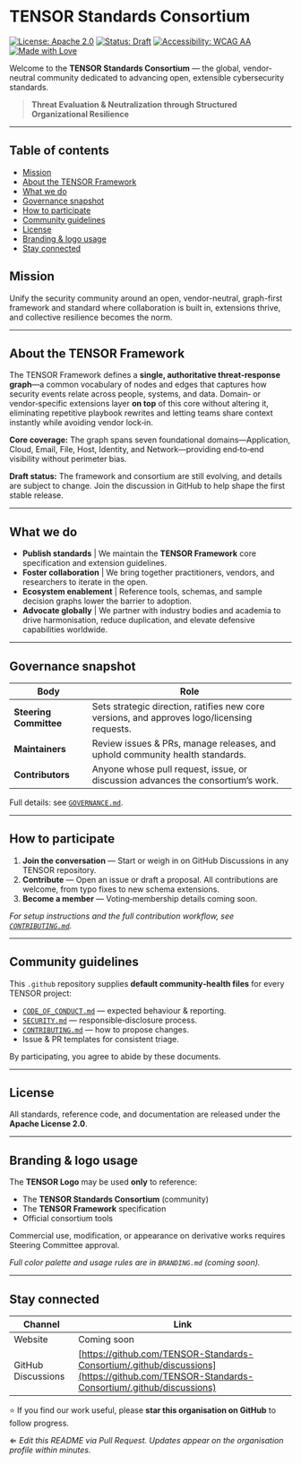 # TENSOR Standards Consortium

[![License: Apache 2.0](https://img.shields.io/badge/license-Apache_2.0-blue)](../LICENSE) [![Status: Draft](https://img.shields.io/badge/status-pre--1.0-orange)](#draft-status) [![Accessibility: WCAG AA](https://img.shields.io/badge/accessibility-WCAG_AA-brightgreen)](https://www.w3.org/TR/WCAG21/) [![Made with Love](https://img.shields.io/badge/made%20with-%E2%9D%A4-lightgrey)](#)

Welcome to the **TENSOR Standards Consortium** — the global, vendor‐neutral community dedicated to advancing open, extensible cybersecurity standards.

> **Threat Evaluation & Neutralization through Structured Organizational Resilience**

---

## Table of contents

* [Mission](#mission)
* [About the TENSOR Framework](#about-the-tensor-framework)
* [What we do](#what-we-do)
* [Governance snapshot](#governance-snapshot)
* [How to participate](#how-to-participate)
* [Community guidelines](#community-guidelines)
* [License](#license)
* [Branding & logo usage](#branding--logo-usage)
* [Stay connected](#stay-connected)

## Mission

Unify the security community around an open, vendor-neutral, graph-first framework and standard where collaboration is built in, extensions thrive, and collective resilience becomes the norm.

---

## About the TENSOR Framework

The TENSOR Framework defines a **single, authoritative threat‑response graph**—a common vocabulary of nodes and edges that captures how security events relate across people, systems, and data. Domain‑ or vendor‑specific extensions layer **on top** of this core without altering it, eliminating repetitive playbook rewrites and letting teams share context instantly while avoiding vendor lock‑in.

**Core coverage:** The graph spans seven foundational domains—Application, Cloud, Email, File, Host, Identity, and Network—providing end‑to‑end visibility without perimeter bias.

**Draft status:** The framework and consortium are still evolving, and details are subject to change. Join the discussion in GitHub to help shape the first stable release.

---

## What we do

* **Publish standards** | We maintain the **TENSOR Framework** core specification and extension guidelines.
* **Foster collaboration** | We bring together practitioners, vendors, and researchers to iterate in the open.
* **Ecosystem enablement** | Reference tools, schemas, and sample decision graphs lower the barrier to adoption.
* **Advocate globally** | We partner with industry bodies and academia to drive harmonisation, reduce duplication, and elevate defensive capabilities worldwide.

---

## Governance snapshot

| Body                   | Role                                                                                        |
| ---------------------- | ------------------------------------------------------------------------------------------- |
| **Steering Committee** | Sets strategic direction, ratifies new core versions, and approves logo/licensing requests. |
| **Maintainers**        | Review issues & PRs, manage releases, and uphold community health standards.                |
| **Contributors**       | Anyone whose pull request, issue, or discussion advances the consortium’s work.             |

Full details: see [`GOVERNANCE.md`](../GOVERNANCE.md).

---

## How to participate

1. **Join the conversation** — Start or weigh in on GitHub Discussions in any TENSOR repository.
2. **Contribute** — Open an issue or draft a proposal. All contributions are welcome, from typo fixes to new schema extensions.
3. **Become a member** — Voting‑membership details coming soon.

*For setup instructions and the full contribution workflow, see [`CONTRIBUTING.md`](../CONTRIBUTING.md).*

---

## Community guidelines

This `.github` repository supplies **default community‑health files** for every TENSOR project:

* [`CODE_OF_CONDUCT.md`](../CODE_OF_CONDUCT.md) — expected behaviour & reporting.
* [`SECURITY.md`](../SECURITY.md) — responsible‑disclosure process.
* [`CONTRIBUTING.md`](../CONTRIBUTING.md) — how to propose changes.
* Issue & PR templates for consistent triage.

By participating, you agree to abide by these documents.

---

## License

All standards, reference code, and documentation are released under the **Apache License 2.0**.

---

## Branding & logo usage

The **TENSOR Logo** may be used **only** to reference:

* The **TENSOR Standards Consortium** (community)
* The **TENSOR Framework** specification
* Official consortium tools

Commercial use, modification, or appearance on derivative works requires Steering Committee approval.

*Full color palette and usage rules are in `BRANDING.md` (coming soon).*

---

## Stay connected

| Channel            | Link                                                                                                                                     |
| ------------------ | ---------------------------------------------------------------------------------------------------------------------------------------- |
| Website            | Coming soon                                                                                                                              |
| GitHub Discussions | [https://github.com/TENSOR-Standards-Consortium/.github/discussions](https://github.com/TENSOR-Standards-Consortium/.github/discussions) |

⭐️ If you find our work useful, please **star this organisation on GitHub** to follow progress.

⇐ *Edit this README via Pull Request. Updates appear on the organisation profile within minutes.*
